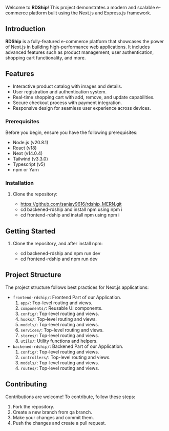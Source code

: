 
Welcome to **RDShip**! This project demonstrates a modern and scalable e-commerce platform built using the Next.js and Express.js framework.

## Introduction

**RDShip** is a fully-featured e-commerce platform that showcases the power of Next.js in building high-performance web applications. It includes advanced features such as product management, user authentication, shopping cart functionality, and more.

## Features

- Interactive product catalog with images and details.
- User registration and authentication system.
- Real-time shopping cart with add, remove, and update capabilities.
- Secure checkout process with payment integration.
- Responsive design for seamless user experience across devices.
### Prerequisites

Before you begin, ensure you have the following prerequisites:

- Node.js (v20.8.1)
- React (v18)
- Next (v14.0.4)
- Tailwind (v3.3.0)
- Typescript (v5)
- npm or Yarn

### Installation

1. Clone the repository:

    - https://github.com/sanjay9616/rdship_MERN.git
    - cd backened-rdship and install npm using npm i
    - cd frontend-rdship and install npm using npm i
## Getting Started

1. Clone the repository, and after install npm:

    - cd backened-rdship and npm run dev
    - cd frontend-rdship and npm run dev

## Project Structure

The project structure follows best practices for Next.js applications:

- `frontend-rdship/`: Frontend Part of our Application.
   1. `app/`: Top-level routing and views.
   2. `components/`: Reusable UI components.
   3. `config/`: Top-level routing and views.
   4. `hooks/`: Top-level routing and views.
   5. `models/`: Top-level routing and views.
   6. `services/`: Top-level routing and views.
   7. `stores/`: Top-level routing and views.
   8. `utils/`: Utility functions and helpers.
- `backened-rdship/`: Backened Part of our Application.
   1. `config/`: Top-level routing and views.
   2. `controllers/`: Top-level routing and views.
   3. `models/`: Top-level routing and views.
   4. `routes/`: Top-level routing and views.


## Contributing

Contributions are welcome! To contribute, follow these steps:
1. Fork the repository.
2. Create a new branch from qa branch.
3. Make your changes and commit them.
4. Push the changes and create a pull request.

